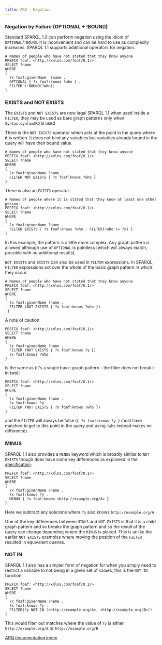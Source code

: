 ```yaml
---
title: ARQ - Negation
---
```


### Negation by Failure (OPTIONAL + !BOUND)

Standard SPARQL 1.0 can perform negation using the idiom of
`OPTIONAL`/`!BOUND`. It is inconvenient and can be hard to use as
complexity increases. SPARQL 1.1 supports additional operators for
negation.

    # Names of people who have not stated that they know anyone
    PREFIX foaf: <http://xmlns.com/foaf/0.1/>
    SELECT ?name
    WHERE
    { 
      ?x foaf:givenName  ?name .
      OPTIONAL { ?x foaf:knows ?who } .
      FILTER (!BOUND(?who))
    }

### EXISTS and NOT EXISTS

The `EXISTS` and `NOT EXISTS` are now legal SPARQL 1.1 when used inside a `FILTER`, 
they may be used as bare graph patterns only when `Syntax.syntaxARQ` is used

There is the `NOT EXISTS` operator which acts at the point in the query where it is
written. It does not bind any variables but variables already bound
in the query will have their bound value.

    # Names of people who have not stated that they know anyone
    PREFIX foaf: <http://xmlns.com/foaf/0.1/>
    SELECT ?name
    WHERE 
    {
      ?x foaf:givenName ?name .
      FILTER NOT EXISTS { ?x foaf:knows ?who }
    }

There is also an `EXISTS` operator.

    # Names of people where it is stated that they know at least one other person.
    PREFIX foaf: <http://xmlns.com/foaf/0.1/>
    SELECT ?name
    WHERE 
    {
      ?x foaf:givenName ?name .
      FILTER EXISTS { ?x foaf:knows ?who . FILTER(?who != ?x) }
    }


In this example, the pattern is a little more complex. Any graph
pattern is allowed although use of `OPTIONAL` is pointless (which
will always match, possible with no additional results).

`NOT EXISTS` and `EXISTS` can also be used in `FILTER` expressions.
In SPARQL, `FILTER` expressions act over the whole of the basic
graph pattern in which they occur.

    # Names of people who have not stated that they know anyone
    PREFIX foaf: <http://xmlns.com/foaf/0.1/>
    SELECT ?name
    WHERE 
    {
      ?x foaf:givenName ?name .
      FILTER (NOT EXISTS { ?x foaf:knows ?who })
     }

A note of caution:

    PREFIX foaf: <http://xmlns.com/foaf/0.1/>
    SELECT ?name
    WHERE 
    {
      ?x foaf:givenName ?name .
      FILTER (NOT EXISTS { ?x foaf:knows ?y })
      ?x foaf:knows ?who
    }

is the same as (it's a single basic graph pattern - the filter does
not break it in two):

    PREFIX foaf: <http://xmlns.com/foaf/0.1/>
    SELECT ?name
    WHERE 
    {
      ?x foaf:givenName ?name .
      ?x foaf:knows ?y .
      FILTER (NOT EXISTS { ?x foaf:knows ?who })
    }

and the `FILTER` will always be false (`{ ?x foaf:knows ?y }` must
have matched to get to this point in the query and using `?who`
instead makes no difference).

### MINUS

SPARQL 1.1 also provides a `MINUS` keyword which is broadly similar to
`NOT EXISTS` though does have some key differences as explained in the [specification](http://www.w3.org/TR/sparql11-query/#neg-notexists-minus):

    PREFIX foaf: <http://xmlns.com/foaf/0.1/>
    SELECT ?name
    WHERE
    {
      ?x foaf:givenName ?name .
      ?x foaf:knows ?y .
      MINUS { ?x foaf:knows <http://example.org/A> }
    }

Here we subtract any solutions where `?x` also knows `http://example.org/A`

One of the key differences between `MINUS` and `NOT EXISTS` is that it is a child graph pattern and so breaks 
the graph pattern and so the result of the query can change depending where the `MINUS` is placed.  This is 
unlike the earlier `NOT EXISTS` examples where moving the position of the `FILTER` resulted
in equivalent queries.

### NOT IN

SPARQL 1.1 also has a simpler form of negation for when you simply 
need to restrict a variable to not being in a given set of values, this is the
`NOT IN` function:

    PREFIX foaf: <http://xmlns.com/foaf/0.1/>
    SELECT ?name
    WHERE
    {
      ?x foaf:givenName ?name .
      ?x foaf:knows ?y .
      FILTER(?y NOT IN (<http://example.org/A>, <http://example.org/B>))
    }

This would filter out matches where the value of `?y` is either `http://example.org/A` or `http://example.org/B` 


[ARQ documentation index](index.html)
